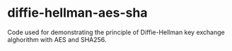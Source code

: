 # diffie-hellman-aes-sha
Code used for demonstrating the principle of Diffie-Hellman key exchange alghorithm with AES and SHA256.
